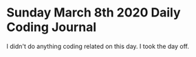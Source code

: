 # Sunday March 8th 2020 Daily Coding Journal

I didn't do anything coding related on this day. I took the day off.
